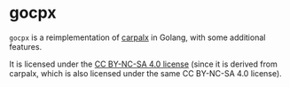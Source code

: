 # gocpx

`gocpx` is a reimplementation of [carpalx](http://mkweb.bcgsc.ca/carpalx/) in Golang, with some additional features.

It is licensed under the [CC BY-NC-SA 4.0 license](https://creativecommons.org/licenses/by-nc-sa/4.0/)
(since it is derived from carpalx, which is also licensed under the same CC BY-NC-SA 4.0 license).
